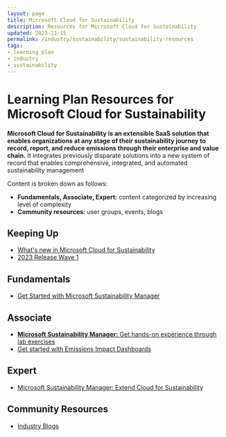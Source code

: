 ```yaml
---
layout: page
title: Microsoft Cloud for Sustainability
description: Resources for Microsoft Cloud for Sustainability
updated: 2023-11-15
permalink: /industry/sustainability/sustainability-resources
tags:
- learning plan
- industry
- sustainability
---
```


# Learning Plan Resources for Microsoft Cloud for Sustainability

**Microsoft Cloud for Sustainability is an extensible SaaS solution that enables organizations at any stage of their sustainability journey to record, report, and reduce emissions through their enterprise and value chain.** It integrates previously disparate solutions into a new system of record that enables comprehensive, integrated, and automated sustainability management

Content is broken down as follows:

* **Fundamentals, Associate, Expert:** content categorized by increasing level of complexity
* **Community resources:** user groups, events, blogs

## Keeping Up

* [What's new in Microsoft Cloud for Sustainability](https://learn.microsoft.com/en-us/industry/sustainability/whats-new)
* [2023 Release Wave 1](https://learn.microsoft.com/en-us/industry/release-plan/2023wave1/cloud-sustainability/)

## Fundamentals

* [Get Started with Microsoft Sustainability Manager](https://learn.microsoft.com/en-us/training/paths/get-started-sustainability-manager/)

## Associate

* [**Microsoft Sustainability Manager:** Get hands-on experience through lab exercises](https://learn.microsoft.com/en-us/training/paths/create-sustainability-solution/)
* [Get started with Emissions Impact Dashboards](https://learn.microsoft.com/en-us/training/paths/emissions-impact-dashboards/)

## Expert

* [Microsoft Sustainability Manager: Extend Cloud for Sustainability](https://learn.microsoft.com/en-us/training/modules/extend-cloud-sustainability/)

## Community Resources

* [Industry Blogs](https://cloudblogs.microsoft.com/industry-blog/)